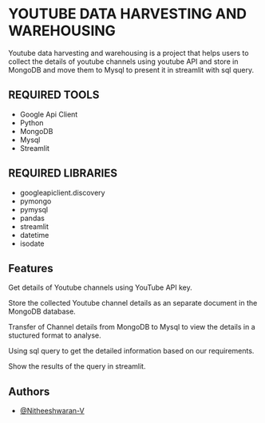 
# YOUTUBE DATA HARVESTING AND WAREHOUSING

Youtube data harvesting and warehousing is a project that helps users to collect the details of youtube channels using youtube API and store in MongoDB and move them to Mysql to present it in streamlit with sql query.


## REQUIRED TOOLS

- Google Api Client
- Python
- MongoDB
- Mysql
- Streamlit

## REQUIRED LIBRARIES

- googleapiclient.discovery
- pymongo
- pymysql
- pandas
- streamlit
- datetime
- isodate
## Features

Get details of Youtube channels using YouTube API key. 

Store the collected Youtube channel details as an separate document in the MongoDB database.

Transfer of Channel details from MongoDB to Mysql to view the details in a stuctured format to analyse.

Using sql query to get the detailed information based on our requirements. 

Show the results of the query in streamlit. 



## Authors

- [@Nitheeshwaran-V](https://github.com/Nitheeshwaran-V)